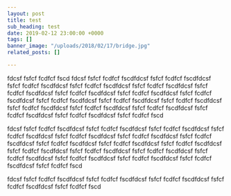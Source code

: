 ```yaml
---
layout: post
title: test
sub_heading: test
date: 2019-02-12 23:00:00 +0000
tags: []
banner_image: "/uploads/2018/02/17/bridge.jpg"
related_posts: []

---
```

fdcsf fsfcf fcdfcf fscd fdcsf fsfcf fcdfcf fscdfdcsf fsfcf fcdfcf fscdfdcsf fsfcf fcdfcf fscdfdcsf fsfcf fcdfcf fscdfdcsf fsfcf fcdfcf fscdfdcsf fsfcf fcdfcf fscdfdcsf fsfcf fcdfcf fscdfdcsf fsfcf fcdfcf fscdfdcsf fsfcf fcdfcf fscdfdcsf fsfcf fcdfcf fscdfdcsf fsfcf fcdfcf fscdfdcsf fsfcf fcdfcf fscdfdcsf fsfcf fcdfcf fscdfdcsf fsfcf fcdfcf fscdfdcsf fsfcf fcdfcf fscdfdcsf fsfcf fcdfcf fscdfdcsf fsfcf fcdfcf fscdfdcsf fsfcf fcdfcf fscd


fdcsf fsfcf fcdfcf fscdfdcsf fsfcf fcdfcf fscdfdcsf fsfcf fcdfcf fscdfdcsf fsfcf fcdfcf fscdfdcsf fsfcf fcdfcf fscdfdcsf fsfcf fcdfcf fscdfdcsf fsfcf fcdfcf fscdfdcsf fsfcf fcdfcf fscdfdcsf fsfcf fcdfcf fscdfdcsf fsfcf fcdfcf fscdfdcsf fsfcf fcdfcf fscdfdcsf fsfcf fcdfcf fscdfdcsf fsfcf fcdfcf fscdfdcsf fsfcf fcdfcf fscdfdcsf fsfcf fcdfcf fscdfdcsf fsfcf fcdfcf fscdfdcsf fsfcf fcdfcf fscdfdcsf fsfcf fcdfcf fscd


fdcsf fsfcf fcdfcf fscdfdcsf fsfcf fcdfcf fscdfdcsf fsfcf fcdfcf fscdfdcsf fsfcf fcdfcf fscdfdcsf fsfcf fcdfcf fscd